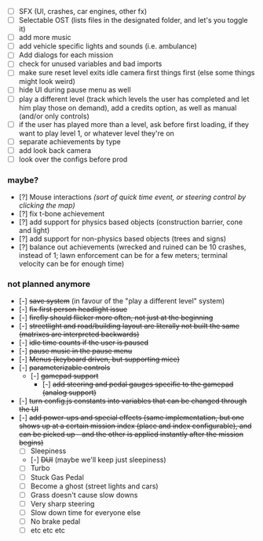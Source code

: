 - [ ] SFX (UI, crashes, car engines, other fx)
- [ ] Selectable OST (lists files in the designated folder, and let's you toggle it)
- [ ] add more music
- [ ] add vehicle specific lights and sounds (i.e. ambulance)
- [ ] Add dialogs for each mission
- [ ] check for unused variables and bad imports
- [ ] make sure reset level exits idle camera first things first (else some things might look weird)
- [ ] hide UI during pause menu as well
- [ ] play a different level (track which levels the user has completed and let him play those on demand), add a credits option, as well as manual (and/or only controls)
- [ ] if the user has played more than a level, ask before first loading, if they want to play level 1, or whatever level they're on
- [ ] separate achievements by type
- [ ] add look back camera
- [ ] look over the configs before prod

### maybe?

- [?] Mouse interactions _(sort of quick time event, or steering control by clicking the map)_
- [?] fix t-bone achievement
- [?] add support for physics based objects (construction barrier, cone and light)
- [?] add support for non-physics based objects (trees and signs)
- [?] balance out achievements (wrecked and ruined can be 10 crashes, instead of 1; lawn enforcement can be for a few meters; terminal velocity can be for enough time)

### not planned anymore

- [-] ~~save system~~ (in favour of the "play a different level" system)
- [-] ~~fix first person headlight issue~~
- [-] ~~firefly should flicker more often, not just at the beginning~~
- [-] ~~streetlight and road/building layout are literally not built the same (matrixes are interpreted backwards)~~
- [-] ~~idle time counts if the user is paused~~
- [-] ~~pause music in the pause menu~~
- [-] ~~Menus (keyboard driven, but supporting mice)~~
- [-] ~~parameterizable controls~~
    - [-] ~~gamepad support~~
        - [-] ~~add steering and pedal gauges specific to the gamepad (analog support)~~
- [-] ~~turn config.js constants into variables that can be changed through the UI~~
- [-] ~~add power-ups and special effects (same implementation, but one shows up at a certain mission index (place and index configurable), and can be picked up - and the other is applied instantly after the mission begins)~~
    - [ ] Sleepiness
    - [-] ~~DUI~~ (maybe we'll keep just sleepiness)
    - [ ] Turbo
    - [ ] Stuck Gas Pedal
    - [ ] Become a ghost (street lights and cars)
    - [ ] Grass doesn't cause slow downs
    - [ ] Very sharp steering
    - [ ] Slow down time for everyone else
    - [ ] No brake pedal
    - [ ] etc etc etc